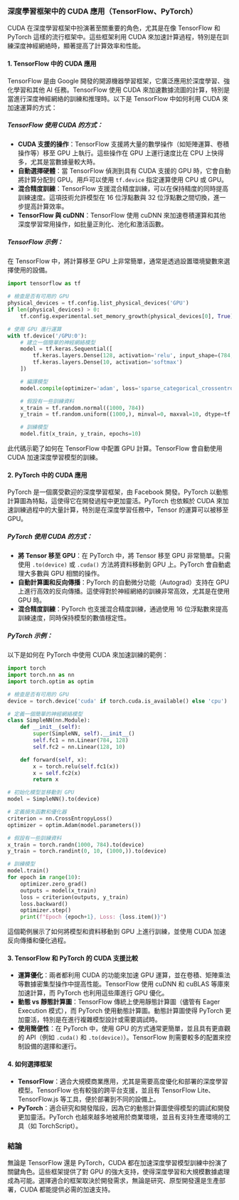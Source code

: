 ### 深度學習框架中的 CUDA 應用（TensorFlow、PyTorch）

CUDA 在深度學習框架中扮演著至關重要的角色，尤其是在像 TensorFlow 和 PyTorch 這樣的流行框架中。這些框架利用 CUDA 來加速計算過程，特別是在訓練深度神經網絡時，顯著提高了計算效率和性能。

#### 1. **TensorFlow 中的 CUDA 應用**
TensorFlow 是由 Google 開發的開源機器學習框架，它廣泛應用於深度學習、強化學習和其他 AI 任務。TensorFlow 使用 CUDA 來加速數據流圖的計算，特別是當進行深度神經網絡的訓練和推理時。以下是 TensorFlow 中如何利用 CUDA 來加速運算的方式：

##### TensorFlow 使用 CUDA 的方式：
- **CUDA 支援的操作**：TensorFlow 支援將大量的數學操作（如矩陣運算、卷積操作等）移至 GPU 上執行。這些操作在 GPU 上運行速度比在 CPU 上快得多，尤其是當數據量較大時。
- **自動選擇硬體**：當 TensorFlow 偵測到具有 CUDA 支援的 GPU 時，它會自動將計算分配到 GPU。用戶可以使用 `tf.device` 指定運算使用 CPU 或 GPU。 
- **混合精度訓練**：TensorFlow 支援混合精度訓練，可以在保持精度的同時提高訓練速度。這項技術允許模型在 16 位浮點數與 32 位浮點數之間切換，進一步提高計算效率。
- **TensorFlow 與 cuDNN**：TensorFlow 使用 cuDNN 來加速卷積運算和其他深度學習常用操作，如批量正則化、池化和激活函數。

##### TensorFlow 示例：
在 TensorFlow 中，將計算移至 GPU 上非常簡單，通常是透過設置環境變數來選擇使用的設備。

```python
import tensorflow as tf

# 檢查是否有可用的 GPU
physical_devices = tf.config.list_physical_devices('GPU')
if len(physical_devices) > 0:
    tf.config.experimental.set_memory_growth(physical_devices[0], True)

# 使用 GPU 進行運算
with tf.device('/GPU:0'):
    # 建立一個簡單的神經網絡模型
    model = tf.keras.Sequential([
        tf.keras.layers.Dense(128, activation='relu', input_shape=(784,)),
        tf.keras.layers.Dense(10, activation='softmax')
    ])

    # 編譯模型
    model.compile(optimizer='adam', loss='sparse_categorical_crossentropy', metrics=['accuracy'])

    # 假設有一些訓練資料
    x_train = tf.random.normal((1000, 784))
    y_train = tf.random.uniform((1000,), minval=0, maxval=10, dtype=tf.int32)

    # 訓練模型
    model.fit(x_train, y_train, epochs=10)
```

此代碼示範了如何在 TensorFlow 中配置 GPU 計算。TensorFlow 會自動使用 CUDA 加速深度學習模型的訓練。

#### 2. **PyTorch 中的 CUDA 應用**
PyTorch 是一個廣受歡迎的深度學習框架，由 Facebook 開發。PyTorch 以動態計算圖為特點，這使得它在開發過程中更加靈活。PyTorch 也依賴於 CUDA 來加速訓練過程中的大量計算，特別是在深度學習任務中，Tensor 的運算可以被移至 GPU。

##### PyTorch 使用 CUDA 的方式：
- **將 Tensor 移至 GPU**：在 PyTorch 中，將 Tensor 移至 GPU 非常簡單。只需使用 `.to(device)` 或 `.cuda()` 方法將資料移動到 GPU 上。PyTorch 會自動處理大多數與 GPU 相關的操作。
- **自動計算圖和反向傳播**：PyTorch 的自動微分功能（Autograd）支持在 GPU 上進行高效的反向傳播。這使得對於神經網絡的訓練非常高效，尤其是在使用 GPU 時。
- **混合精度訓練**：PyTorch 也支援混合精度訓練，通過使用 16 位浮點數來提高訓練速度，同時保持模型的數值穩定性。

##### PyTorch 示例：
以下是如何在 PyTorch 中使用 CUDA 來加速訓練的範例：

```python
import torch
import torch.nn as nn
import torch.optim as optim

# 檢查是否有可用的 GPU
device = torch.device('cuda' if torch.cuda.is_available() else 'cpu')

# 定義一個簡單的神經網絡模型
class SimpleNN(nn.Module):
    def __init__(self):
        super(SimpleNN, self).__init__()
        self.fc1 = nn.Linear(784, 128)
        self.fc2 = nn.Linear(128, 10)

    def forward(self, x):
        x = torch.relu(self.fc1(x))
        x = self.fc2(x)
        return x

# 初始化模型並移動到 GPU
model = SimpleNN().to(device)

# 定義損失函數和優化器
criterion = nn.CrossEntropyLoss()
optimizer = optim.Adam(model.parameters())

# 假設有一些訓練資料
x_train = torch.randn(1000, 784).to(device)
y_train = torch.randint(0, 10, (1000,)).to(device)

# 訓練模型
model.train()
for epoch in range(10):
    optimizer.zero_grad()
    outputs = model(x_train)
    loss = criterion(outputs, y_train)
    loss.backward()
    optimizer.step()
    print(f"Epoch {epoch+1}, Loss: {loss.item()}")
```

這個範例展示了如何將模型和資料移動到 GPU 上進行訓練，並使用 CUDA 加速反向傳播和優化過程。

#### 3. **TensorFlow 和 PyTorch 的 CUDA 支援比較**
- **運算優化**：兩者都利用 CUDA 的功能來加速 GPU 運算，並在卷積、矩陣乘法等數據密集型操作中提高性能。TensorFlow 使用 cuDNN 和 cuBLAS 等庫來加速計算，而 PyTorch 也利用這些庫進行 GPU 優化。
- **動態 vs 靜態計算圖**：TensorFlow 傳統上使用靜態計算圖（儘管有 Eager Execution 模式），而 PyTorch 使用動態計算圖。動態計算圖使得 PyTorch 更加靈活，特別是在進行複雜模型設計或需要調試時。
- **使用簡便性**：在 PyTorch 中，使用 GPU 的方式通常更簡單，並且具有更直觀的 API（例如 `.cuda()` 和 `.to(device)`）。TensorFlow 則需要較多的配置來控制設備的選擇和運行。

#### 4. **如何選擇框架**
- **TensorFlow**：適合大規模商業應用，尤其是需要高度優化和部署的深度學習模型。TensorFlow 也有較強的跨平台支援，並且有 TensorFlow Lite、TensorFlow.js 等工具，便於部署到不同的設備上。
- **PyTorch**：適合研究和開發階段，因為它的動態計算圖使得模型的調試和開發更加靈活。PyTorch 也越來越多地被用於商業環境，並且有支持生產環境的工具（如 TorchScript）。

### 結論
無論是 TensorFlow 還是 PyTorch，CUDA 都在加速深度學習模型訓練中扮演了關鍵角色。這些框架提供了對 GPU 的強大支持，使得深度學習和大規模數據處理成為可能。選擇適合的框架取決於開發需求，無論是研究、原型開發還是生產部署，CUDA 都能提供必需的加速支持。